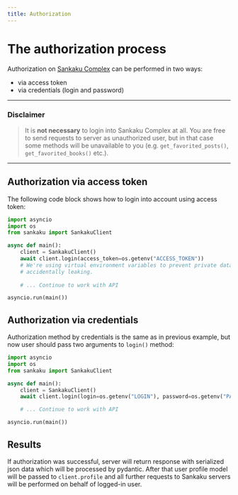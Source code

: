 ```yaml
---
title: Authorization
---
```


# The authorization process

Authorization on [Sankaku Complex](https://beta.sankakucomplex.com) can be
performed in two ways:
- via access token
- via credentials (login and password)

---

### Disclaimer

> It is **not necessary** to login into Sankaku Complex at all. You are free
> to send requests to server as unauthorized user, but in that case some methods
> will be unavailable to you (e.g. `get_favorited_posts()`, `get_favorited_books()` etc.).

---

## Authorization via access token

The following code block shows how to login into account using access token:

```python
import asyncio
import os
from sankaku import SankakuClient

async def main():
    client = SankakuClient()
    await client.login(access_token=os.getenv("ACCESS_TOKEN"))
    # We're using virtual environment variables to prevent private data from
    # accidentally leaking.
    
    # ... Continue to work with API

asyncio.run(main())
```

## Authorization via credentials

Authorization method by credentials is the same as in previous example,
but now user should pass two arguments to `login()` method:

```python
import asyncio
import os
from sankaku import SankakuClient

async def main():
    client = SankakuClient()
    await client.login(login=os.getenv("LOGIN"), password=os.getenv("PASSWORD"))

    # ... Continue to work with API

asyncio.run(main())
```

## Results

If authorization was successful, server will return response with serialized
json data which will be processed by pydantic. After that user profile model
will be passed to `client.profile` and all further requests to Sankaku servers
will be performed on behalf of logged-in user.